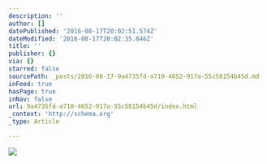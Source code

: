 ```yaml
---
description: ''
author: []
datePublished: '2016-08-17T20:02:51.574Z'
dateModified: '2016-08-17T20:02:35.846Z'
title: ''
publisher: {}
via: {}
starred: false
sourcePath: _posts/2016-08-17-9a4735fd-a710-4652-917a-55c58154b45d.md
inFeed: true
hasPage: true
inNav: false
url: 9a4735fd-a710-4652-917a-55c58154b45d/index.html
_context: 'http://schema.org'
_type: Article

---
```

![](https://the-grid-user-content.s3-us-west-2.amazonaws.com/0a26fff2-4a11-415f-8e8d-8fe5299354a9.jpg)